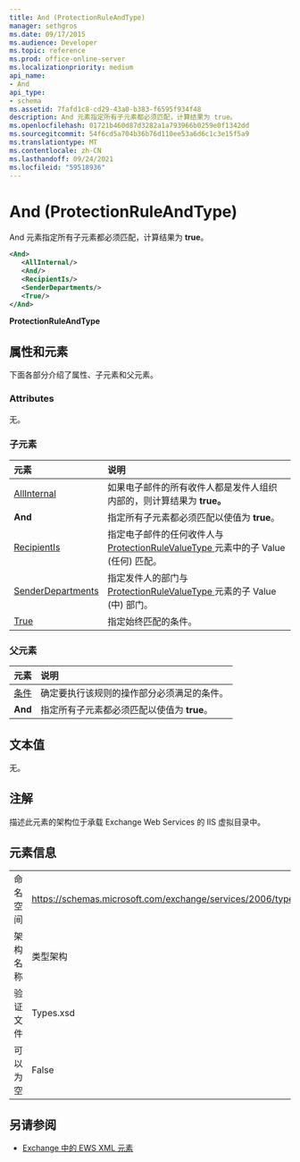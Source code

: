 ```yaml
---
title: And (ProtectionRuleAndType)
manager: sethgros
ms.date: 09/17/2015
ms.audience: Developer
ms.topic: reference
ms.prod: office-online-server
ms.localizationpriority: medium
api_name:
- And
api_type:
- schema
ms.assetid: 7fafd1c8-cd29-43a0-b383-f6595f934f48
description: And 元素指定所有子元素都必须匹配，计算结果为 true。
ms.openlocfilehash: 01721b460d87d3282a1a793966b0259e0f1342dd
ms.sourcegitcommit: 54f6cd5a704b36b76d110ee53a6d6c1c3e15f5a9
ms.translationtype: MT
ms.contentlocale: zh-CN
ms.lasthandoff: 09/24/2021
ms.locfileid: "59518936"
---
```

# <a name="and-protectionruleandtype"></a>And (ProtectionRuleAndType)

And 元素指定所有子元素都必须匹配，计算结果为 **true**。
  
```xml
<And>
   <AllInternal/>
   <And/>
   <RecipientIs/>
   <SenderDepartments/>
   <True/>
</And>
```

 **ProtectionRuleAndType**
## <a name="attributes-and-elements"></a>属性和元素

下面各部分介绍了属性、子元素和父元素。
  
### <a name="attributes"></a>Attributes

无。
  
### <a name="child-elements"></a>子元素

|**元素**|**说明**|
|:-----|:-----|
|[AllInternal](allinternal.md) <br/> |如果电子邮件的所有收件人都是发件人组织内部的，则计算结果为 **true。**  <br/> |
|**And** <br/> |指定所有子元素都必须匹配以使值为 **true**。  <br/> |
|[RecipientIs](recipientis.md) <br/> |指定电子邮件的任何收件人与 [ProtectionRuleValueType ](value-protectionrulevaluetype.md) 元素中的子 Value (任何) 匹配。  <br/> |
|[SenderDepartments](senderdepartments.md) <br/> |指定发件人的部门与 [ProtectionRuleValueType ](value-protectionrulevaluetype.md) 元素的子 Value (中) 部门。  <br/> |
|[True](true.md) <br/> |指定始终匹配的条件。  <br/> |
   
### <a name="parent-elements"></a>父元素

|**元素**|**说明**|
|:-----|:-----|
|[条件](condition.md) <br/> |确定要执行该规则的操作部分必须满足的条件。  <br/> |
|**And** <br/> |指定所有子元素都必须匹配以使值为 **true**。  <br/> |
   
## <a name="text-value"></a>文本值

无。
  
## <a name="remarks"></a>注解

描述此元素的架构位于承载 Exchange Web Services 的 IIS 虚拟目录中。
  
## <a name="element-information"></a>元素信息

|||
|:-----|:-----|
|命名空间  <br/> |https://schemas.microsoft.com/exchange/services/2006/types  <br/> |
|架构名称  <br/> |类型架构  <br/> |
|验证文件  <br/> |Types.xsd  <br/> |
|可以为空  <br/> |False  <br/> |
   
## <a name="see-also"></a>另请参阅

- [Exchange 中的 EWS XML 元素](ews-xml-elements-in-exchange.md)


